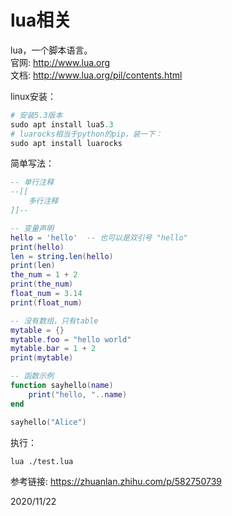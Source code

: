 # lua相关

lua，一个脚本语言。  
官网: http://www.lua.org  
文档: http://www.lua.org/pil/contents.html  

linux安装：  
```r
# 安装5.3版本
sudo apt install lua5.3
# luarocks相当于python的pip，装一下：  
sudo apt install luarocks
```

简单写法：  
```lua
-- 单行注释
--[[
    多行注释
]]--

-- 变量声明
hello = 'hello'  -- 也可以是双引号 "hello"
print(hello)
len = string.len(hello)
print(len)
the_num = 1 + 2
print(the_num)
float_num = 3.14
print(float_num)

-- 没有数组，只有table
mytable = {}
mytable.foo = "hello world"
mytable.bar = 1 + 2
print(mytable)

-- 函数示例
function sayhello(name)
    print("hello, "..name)
end

sayhello("Alice")
```

执行：  
```bash
lua ./test.lua
```

参考链接: https://zhuanlan.zhihu.com/p/582750739  


2020/11/22  

